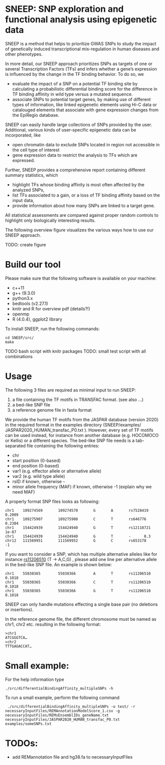 # SNEEP: SNP exploration and functional analysis using epigenetic data

SNEEP is a method that helps to prioritize GWAS SNPs to study the impact of genetically induced transcriptional mis-regulation in human diseases and other phenotypes.

In more detail, our SNEEP approach prioritizes SNPs as targets of one or several Transcription Factors (TFs) and infers whether a gene’s expression is influenced by the change in the TF binding behavior. To do so, we 
-	evaluate the impact of a SNP on a potential TF binding site by calculating a probabilistic differential binding score for the difference in TF binding affinity in wild type versus a mutated sequence. 
-	associate SNPs to potential target genes, by making use of different types of information, like linked epigenetic elements using Hi-C data or catalouged elements that associate with gene expression changes from the EpiRegio database. 

SNEEP can easily handle large collections of SNPs provided by the user. Additional, various kinds of user-specific epigenetic data can be incorporated, like 
-	open chromatin data to exclude SNPs located in region not accessible in the cell type of interest 
-	gene expression data to restrict the analysis to TFs which are expressed. 

Further, SNEEP provides a comprehensive report containing different summary statistics, which
-	highlight TFs whose binding affinity is most often affected by the analyzed SNPs, 
-	list TFs associated to a gain, or a loss of TF binding affinity based on the input data,
-	provide information about how many SNPs are linked to a target gene.  

All statistical assessments are compared against proper random controls to highlight only biologically interesting results.

The following overview figure visualizes the various ways how to use our SNEEP approach. 

TODO: create figure

# Build our tool

Please make sure that the following software is available on your machine: 

- c++11 
- g++ (9.3.0)
- python3.x
- bedtools (v2.27.1)
- knitr and R for overview pdf (details?!)
- openmp
- R (4.0.4), ggplot2 library

To install SNEEP,  run the following commands: 

```
cd SNEEP/src/
make
```

TODO bash script with knitr packages 
TODO: small test script with all combinations 


# Usage 

The following 3 files are required as minimal input to run SNEEP:

1)	a file containing the TF motifs in TRANSFAC format. (see also …) 
2)	a bed-like SNP file
3)	a reference genome file in fasta format

We provide the human TF motifs from the JASPAR database (version 2020) in the required format in the examples directory (SNEEP/examples/ JASPAR2020_HUMAN_transfac_P0.txt ).  However, every set of TF motifs can be used instead, for instance from another database (e.g. HOCOMOCO or Kellis) or a different species. 
The bed-like SNP file needs is a tab-separated file containing the following entries: 
-	chr
-	start position (0-based)
-	end position (0-based)
-	var1 (e.g. effector allele or alternative allele) 
-	var2 (e.g. wild type allele)
-	rsID if known, otherwise - 
-	minor allele frequency (MAF) if known, otherwise -1 (explain why we need MAF)

A properly format SNP files looks as following: 

```
chr1    109274569       109274570       G       A       rs7528419       0.2009
chr1    109275907       109275908       C       T       rs646776        0.2384
chr1    154424939       154424940       G       T       rs12118721      1e-07
chr1    154424939       154424940       G       T       -      0.3
chr12   111569951       111569952       G       C       rs653178        -1
```

If you want to consider a SNP, which has multiple alternative alleles like for instance [rs11206510](https://www.ncbi.nlm.nih.gov/snp/rs11206510) (T -> A,C,G) , please add one line per alternative allele in the bed-like SNP file. An example is shown below: 

```
chr1    55030365        55030366        A       T       rs11206510      0.1018
chr1    55030365        55030366        C       T       rs11206510      0.1018
chr1    55030365        55030366        G       T       rs11206510      0.1018
```

SNEEP can only handle mutations effecting a single base pair (no deletions or insertions).

In the reference genome file, the different chromosome must be named as chr1, chr2 etc. resulting in the following format: 

```
>chr1
ATCGGGTCA…
>chr2
TTTGAGACCAT…
```

# Small example:
For the help information type
```
./src/differentialBindingAffinity_multipleSNPs -h
```

To run a small example, perform the following command
```
 ./src/differentialBindingAffinity_multipleSNPs -o test/ -r necessaryInputFiles/REMAnnotationModelScore_1.csv -g necessaryInputFiles/REMsEnsemblIDs_geneName.txt  necessaryInputFiles/JASPAR2020_HUMAN_transfac_P0.txt  examples/someSNPs.txt 
 ```
# TODOs: 
- add REMannotation file and hg38.fa to necessaryInputFiles
 


